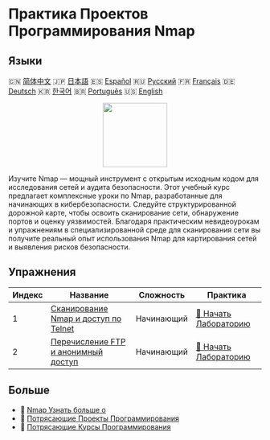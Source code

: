 # Практика Проектов Программирования Nmap

## Языки

🇨🇳 [简体中文](README_zh.md) 🇯🇵 [日本語](README_ja.md) 🇪🇸 [Español](README_es.md) 🇷🇺 [Русский](README_ru.md) 🇫🇷 [Français](README_fr.md) 🇩🇪 [Deutsch](README_de.md) 🇰🇷 [한국어](README_ko.md) 🇧🇷 [Português](README_pt.md) 🇺🇸 [English](README.md) 

<div align="center">
<img width="128px" src="https://file.labex.io/path/pPoL1KPkCT9I.png">
</div>

Изучите Nmap — мощный инструмент с открытым исходным кодом для исследования сетей и аудита безопасности. Этот учебный курс предлагает комплексные уроки по Nmap, разработанные для начинающих в кибербезопасности. Следуйте структурированной дорожной карте, чтобы освоить сканирование сети, обнаружение портов и оценку уязвимостей. Благодаря практическим невидеоурокам и упражнениям в специализированной среде для сканирования сети вы получите реальный опыт использования Nmap для картирования сетей и выявления рисков безопасности.

## Упражнения

|   Индекс | Название                                                                                                         | Сложность   | Практика                                                                                          |
|----------|------------------------------------------------------------------------------------------------------------------|-------------|---------------------------------------------------------------------------------------------------|
|        1 | [Сканирование Nmap и доступ по Telnet](https://labex.io/ru/courses/project-nmap-port-scanning-and-telnet-access) | Начинающий  | [🚀 Начать Лабораторию](https://labex.io/ru/courses/project-nmap-port-scanning-and-telnet-access) |
|        2 | [Перечисление FTP и анонимный доступ](https://labex.io/ru/courses/project-ftp-enumeration-and-anonymous-access)  | Начинающий  | [🚀 Начать Лабораторию](https://labex.io/ru/courses/project-ftp-enumeration-and-anonymous-access) |

## Больше

- 🔗 [Nmap Узнать больше о](https://labex.io/ru/skilltrees/nmap)
- 🔗 [Потрясающие Проекты Программирования](https://github.com/labex-labs/awesome-programming-projects)
- 🔗 [Потрясающие Курсы Программирования](https://github.com/labex-labs/awesome-programming-courses)

